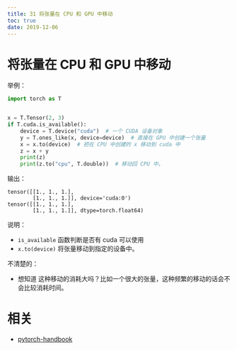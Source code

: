 ```yaml
---
title: 31 将张量在 CPU 和 GPU 中移动
toc: true
date: 2019-12-06
---
```

# 将张量在 CPU 和 GPU 中移动

举例：

```py
import torch as T


x = T.Tensor(2, 3)
if T.cuda.is_available():
    device = T.device("cuda")  # 一个 CUDA 设备对象
    y = T.ones_like(x, device=device)  # 直接在 GPU 中创建一个张量
    x = x.to(device)  # 把在 CPU 中创建的 x 移动到 cuda 中
    z = x + y
    print(z)
    print(z.to("cpu", T.double))  # 移动回 CPU 中。
```

输出：

```
tensor([[1., 1., 1.],
        [1., 1., 1.]], device='cuda:0')
tensor([[1., 1., 1.],
        [1., 1., 1.]], dtype=torch.float64)
```

说明：

- `is_available` 函数判断是否有 cuda 可以使用
- `x.to(device)` 将张量移动到指定的设备中。


不清楚的：

- 想知道 这种移动的消耗大吗？比如一个很大的张量，这种频繁的移动的话会不会比较消耗时间。



# 相关


- [pytorch-handbook](https://github.com/zergtant/pytorch-handbook)
